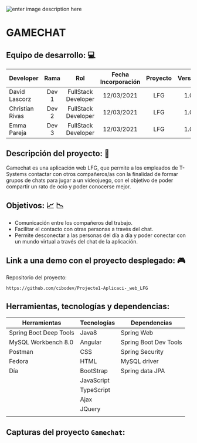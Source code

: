 ![enter image description here](https://images.unsplash.com/photo-1587620962725-abab7fe55159?ixid=MXwxMjA3fDB8MHxwaG90by1wYWdlfHx8fGVufDB8fHw=&ixlib=rb-1.2.1&auto=format&fit=crop&w=889&q=80)

# GAMECHAT


## Equipo de desarrollo: :computer:
| Developer | Rama | Rol | Fecha Incorporación | Proyecto | Versión |
| --- | :---:  | :---:  | :---:  | :---: | :---:  |
| David Lascorz | Dev 1 | FullStack Developer | 12/03/2021 | LFG  | 1.0  |
| Christian Rivas | Dev 2 | FullStack Developer | 12/03/2021 | LFG  | 1.0  | 
| Emma Pareja | Dev 3 | FullStack Developer| 12/03/2021 | LFG  | 1.0  |



## Descripción del proyecto: :space_invader:

Gamechat es una aplicación web LFG, que permite a los empleados de T-Systems contactar con otros compañeros/as con la finalidad de formar grupos de chats para jugar a un videojuego, con el objetivo de poder compartir un rato de ocio y poder conocerse mejor.

## Objetivos: :chart_with_upwards_trend:	📉

 - Comunicación entre los compañeros del trabajo.
 - Facilitar el contacto con otras personas a través del chat.
 - Permite desconectar a las personas del día a día y poder conectar con un mundo virtual a través del chat de la aplicación.

## Link a una demo con el proyecto desplegado: :video_game:

Repositorio del proyecto:
```
https://github.com/cibodev/Projecte1-Aplicaci-_web_LFG
```

## Herramientas, tecnologías y dependencias:
| Herramientas | Tecnologías| Dependencias 
| --- | --- | ---
| Spring Boot Deep Tools |Java8 |Spring Web | 
|  MySQL Workbench 8.0| Angular | Spring Boot Dev Tools
| Postman| CSS| Spring Security
|  Fedora|HTML  | MySQL driver
| Día|BootStrap |Spring data JPA
| |JavaScript | 
| | TypeScript
| | Ajax
| |JQuery
| |

## Capturas del proyecto ``Gamechat``:

